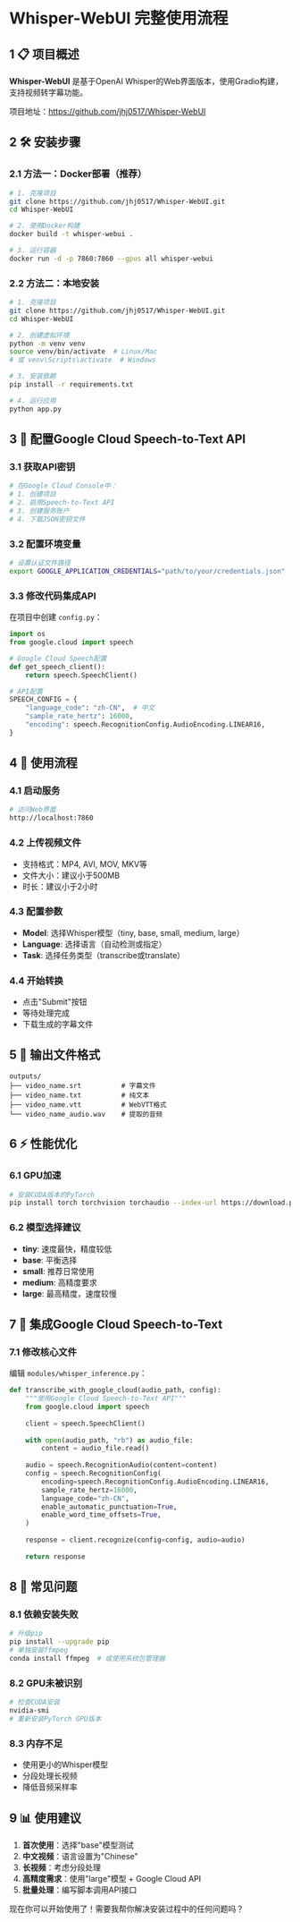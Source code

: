 # Whisper-WebUI 完整使用流程

## 1 📋 项目概述

**Whisper-WebUI** 是基于OpenAI Whisper的Web界面版本，使用Gradio构建，支持视频转字幕功能。

项目地址：https://github.com/jhj0517/Whisper-WebUI

## 2 🛠️ 安装步骤

### 2.1 方法一：Docker部署（推荐）

```bash
# 1. 克隆项目
git clone https://github.com/jhj0517/Whisper-WebUI.git
cd Whisper-WebUI

# 2. 使用Docker构建
docker build -t whisper-webui .

# 3. 运行容器
docker run -d -p 7860:7860 --gpus all whisper-webui
```

### 2.2 方法二：本地安装

```bash
# 1. 克隆项目
git clone https://github.com/jhj0517/Whisper-WebUI.git
cd Whisper-WebUI

# 2. 创建虚拟环境
python -m venv venv
source venv/bin/activate  # Linux/Mac
# 或 venv\Scripts\activate  # Windows

# 3. 安装依赖
pip install -r requirements.txt

# 4. 运行应用
python app.py
```

## 3 🔧 配置Google Cloud Speech-to-Text API

### 3.1 获取API密钥

```bash
# 在Google Cloud Console中：
# 1. 创建项目
# 2. 启用Speech-to-Text API
# 3. 创建服务账户
# 4. 下载JSON密钥文件
```

### 3.2 配置环境变量

```bash
# 设置认证文件路径
export GOOGLE_APPLICATION_CREDENTIALS="path/to/your/credentials.json"
```

### 3.3 修改代码集成API

在项目中创建 `config.py`：

```python
import os
from google.cloud import speech

# Google Cloud Speech配置
def get_speech_client():
    return speech.SpeechClient()

# API配置
SPEECH_CONFIG = {
    "language_code": "zh-CN",  # 中文
    "sample_rate_hertz": 16000,
    "encoding": speech.RecognitionConfig.AudioEncoding.LINEAR16,
}
```

## 4 🚀 使用流程

### 4.1 启动服务

```bash
# 访问Web界面
http://localhost:7860
```

### 4.2 上传视频文件

- 支持格式：MP4, AVI, MOV, MKV等
- 文件大小：建议小于500MB
- 时长：建议小于2小时

### 4.3 配置参数

- **Model**: 选择Whisper模型（tiny, base, small, medium, large）
- **Language**: 选择语言（自动检测或指定）
- **Task**: 选择任务类型（transcribe或translate）

### 4.4 开始转换

- 点击"Submit"按钮
- 等待处理完成
- 下载生成的字幕文件

## 5 📁 输出文件格式

```
outputs/
├── video_name.srt          # 字幕文件
├── video_name.txt          # 纯文本
├── video_name.vtt          # WebVTT格式
└── video_name_audio.wav    # 提取的音频
```

## 6 ⚡ 性能优化

### 6.1 GPU加速

```bash
# 安装CUDA版本的PyTorch
pip install torch torchvision torchaudio --index-url https://download.pytorch.org/whl/cu118
```

### 6.2 模型选择建议

- **tiny**: 速度最快，精度较低
- **base**: 平衡选择
- **small**: 推荐日常使用
- **medium**: 高精度要求
- **large**: 最高精度，速度较慢

## 7 🔄 集成Google Cloud Speech-to-Text

### 7.1 修改核心文件

编辑 `modules/whisper_inference.py`：

```python
def transcribe_with_google_cloud(audio_path, config):
    """使用Google Cloud Speech-to-Text API"""
    from google.cloud import speech
    
    client = speech.SpeechClient()
    
    with open(audio_path, "rb") as audio_file:
        content = audio_file.read()
    
    audio = speech.RecognitionAudio(content=content)
    config = speech.RecognitionConfig(
        encoding=speech.RecognitionConfig.AudioEncoding.LINEAR16,
        sample_rate_hertz=16000,
        language_code="zh-CN",
        enable_automatic_punctuation=True,
        enable_word_time_offsets=True,
    )
    
    response = client.recognize(config=config, audio=audio)
    
    return response
```

## 8 🐛 常见问题

### 8.1 依赖安装失败

```bash
# 升级pip
pip install --upgrade pip
# 单独安装ffmpeg
conda install ffmpeg  # 或使用系统包管理器
```

### 8.2 GPU未被识别

```bash
# 检查CUDA安装
nvidia-smi
# 重新安装PyTorch GPU版本
```

### 8.3 内存不足

- 使用更小的Whisper模型
- 分段处理长视频
- 降低音频采样率

## 9 📊 使用建议

1. **首次使用**：选择"base"模型测试
2. **中文视频**：语言设置为"Chinese"
3. **长视频**：考虑分段处理
4. **高精度需求**：使用"large"模型 + Google Cloud API
5. **批量处理**：编写脚本调用API接口

现在你可以开始使用了！需要我帮你解决安装过程中的任何问题吗？